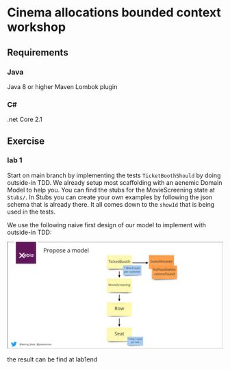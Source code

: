 # Cinema allocations bounded context workshop

## Requirements

### Java

Java 8 or higher
Maven
Lombok plugin

### C#

.net Core 2.1

## Exercise

### lab 1

Start on main branch by implementing the tests `TicketBoothShould` by doing outside-in TDD. We already setup most scaffolding with an aenemic Domain Model to help you. You can find the stubs for the MovieScreening state at `Stubs/`. In Stubs you can create your own examples by following the json schema that is already there. It all comes down to the `showId` that is being used in the tests.

We use the following naive first design of our model to implement with outside-in TDD:

![Proposed Model](proposed-model.jpg)

the result can be find at lab1end
